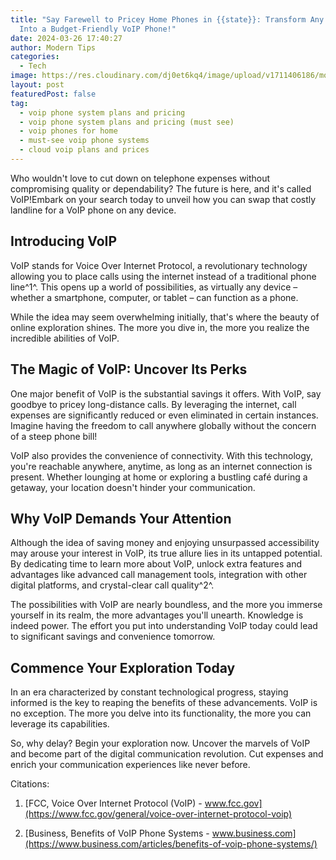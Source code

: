 ```yaml
---
title: "Say Farewell to Pricey Home Phones in {{state}}: Transform Any Gadget
  Into a Budget-Friendly VoIP Phone!"
date: 2024-03-26 17:40:27
author: Modern Tips
categories:
  - Tech
image: https://res.cloudinary.com/dj0et6kq4/image/upload/v1711406186/moderntips/discover-the-best-life-insurance-plans-for-over-50s-in-florida-don-t-miss-out.png
layout: post
featuredPost: false
tag:
  - voip phone system plans and pricing
  - voip phone system plans and pricing (must see)
  - voip phones for home
  - must-see voip phone systems
  - cloud voip plans and prices
---
```

Who wouldn't love to cut down on telephone expenses without compromising quality or dependability? The future is here, and it's called VoIP!Embark on your search today to unveil how you can swap that costly landline for a VoIP phone on any device.

## Introducing VoIP

VoIP stands for Voice Over Internet Protocol, a revolutionary technology allowing you to place calls using the internet instead of a traditional phone line^1^. This opens up a world of possibilities, as virtually any device – whether a smartphone, computer, or tablet – can function as a phone.

While the idea may seem overwhelming initially, that's where the beauty of online exploration shines. The more you dive in, the more you realize the incredible abilities of VoIP.

## The Magic of VoIP: Uncover Its Perks

One major benefit of VoIP is the substantial savings it offers. With VoIP, say goodbye to pricey long-distance calls. By leveraging the internet, call expenses are significantly reduced or even eliminated in certain instances. Imagine having the freedom to call anywhere globally without the concern of a steep phone bill!

VoIP also provides the convenience of connectivity. With this technology, you're reachable anywhere, anytime, as long as an internet connection is present. Whether lounging at home or exploring a bustling café during a getaway, your location doesn't hinder your communication.

## Why VoIP Demands Your Attention

Although the idea of saving money and enjoying unsurpassed accessibility may arouse your interest in VoIP, its true allure lies in its untapped potential. By dedicating time to learn more about VoIP, unlock extra features and advantages like advanced call management tools, integration with other digital platforms, and crystal-clear call quality^2^.

The possibilities with VoIP are nearly boundless, and the more you immerse yourself in its realm, the more advantages you'll unearth. Knowledge is indeed power. The effort you put into understanding VoIP today could lead to significant savings and convenience tomorrow.

## Commence Your Exploration Today

In an era characterized by constant technological progress, staying informed is the key to reaping the benefits of these advancements. VoIP is no exception. The more you delve into its functionality, the more you can leverage its capabilities.

So, why delay? Begin your exploration now. Uncover the marvels of VoIP and become part of the digital communication revolution. Cut expenses and enrich your communication experiences like never before.

Citations:

1. [FCC, Voice Over Internet Protocol (VoIP) - www.fcc.gov](https://www.fcc.gov/general/voice-over-internet-protocol-voip)

2. [Business, Benefits of VoIP Phone Systems - www.business.com](https://www.business.com/articles/benefits-of-voip-phone-systems/)
